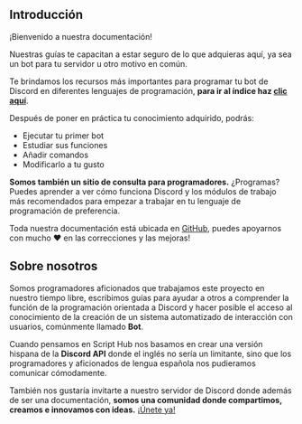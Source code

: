 

## Introducción

¡Bienvenido a nuestra documentación!

Nuestras guías te capacitan a estar seguro de lo que adquieras aquí, ya sea un bot para tu servidor u otro motivo en común.

Te brindamos los recursos más importantes para programar tu bot de Discord en diferentes lenguajes de programación, **para ir al índice haz [clic aquí](indice.md)**.

Después de poner en práctica tu conocimiento adquirido, podrás:

* Ejecutar tu primer bot
* Estudiar sus funciones
* Añadir comandos
* Modificarlo a tu gusto

**Somos también un sitio de consulta para programadores.** ¿Programas? Puedes aprender a ver cómo funciona Discord y los módulos de trabajo más recomendados para empezar a trabajar en tu lenguaje de programación de preferencia.

Toda nuestra documentación está ubicada en [GitHub](https://github.com/scripthubteam/scripthubteam.github.io), puedes apoyarnos con mucho :heart: en las correcciones y las mejoras!

## Sobre nosotros

Somos programadores aficionados que trabajamos este proyecto en nuestro tiempo libre, escribimos guías para ayudar a otros a comprender la función de la programación orientada a Discord y hacer posible el acceso al conocimiento de la creación de un sistema automatizado de interacción con usuarios, comúnmente llamado **Bot**.

Cuando pensamos en Script Hub nos basamos en crear una versión hispana de la **Discord API** donde el inglés no sería un limitante, sino que los programadores y aficionados de lengua española nos pudieramos comunicar cómodamente.

También nos gustaría invitarte a nuestro servidor de Discord donde además de ser una documentación, **somos una comunidad donde compartimos, creamos e innovamos con ideas.** [¡Únete ya!](https://discord.gg/VK2V7Yk)

